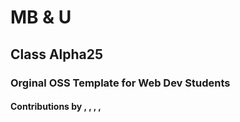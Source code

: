 # MB & U

## Class Alpha25

### Orginal OSS Template for Web Dev Students

#### Contributions by , , , , 